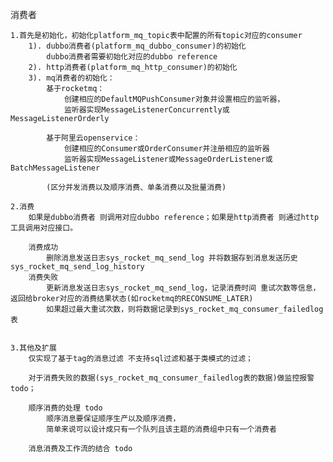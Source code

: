消费者

    1.首先是初始化，初始化platform_mq_topic表中配置的所有topic对应的consumer
        1). dubbo消费者(platform_mq_dubbo_consumer)的初始化
            dubbo消费者需要初始化对应的dubbo reference
        2). http消费者(platform_mq_http_consumer)的初始化
        3). mq消费者的初始化：
            基于rocketmq：
                创建相应的DefaultMQPushConsumer对象并设置相应的监听器，
                监听器实现MessageListenerConcurrently或MessageListenerOrderly
                
            基于阿里云openservice：
                创建相应的Consumer或OrderConsumer并注册相应的监听器
                监听器实现MessageListener或MessageOrderListener或BatchMessageListener
                
            (区分并发消费以及顺序消费、单条消费以及批量消费)
        
    2.消费
        如果是dubbo消费者 则调用对应dubbo reference；如果是http消费者 则通过http工具调用对应接口。
        
        消费成功
            删除消息发送日志sys_rocket_mq_send_log 并将数据存到消息发送历史sys_rocket_mq_send_log_history
        消费失败
            更新消息发送日志sys_rocket_mq_send_log，记录消费时间 重试次数等信息，返回给broker对应的消费结果状态(如rocketmq的RECONSUME_LATER)
            如果超过最大重试次数，则将数据记录到sys_rocket_mq_consumer_failedlog表        
            
            
    3.其他及扩展
        仅实现了基于tag的消息过滤 不支持sql过滤和基于类模式的过滤；
        
        对于消费失败的数据(sys_rocket_mq_consumer_failedlog表的数据)做监控报警 todo；
        
        顺序消费的处理 todo 
            顺序消息要保证顺序生产以及顺序消费，
            简单来说可以设计成只有一个队列且该主题的消费组中只有一个消费者
        
        消息消费及工作流的结合 todo    
         